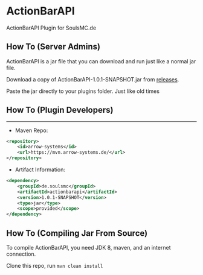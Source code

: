 # ActionBarAPI
ActionBarAPI Plugin for SoulsMC.de

How To (Server Admins)
------
ActionBarAPI is a jar file that you can download and run just like a normal jar file.

Download a copy of ActionBarAPI-1.0.1-SNAPSHOT.jar from [releases](https://github.com/SoulsMCde/ActionBarAPI/releases/download/v1.0.1/ActionBarAPI-1.0.1-SNAPSHOT.jar).

Paste the jar directly to your plugins folder. Just like old times

## How To (Plugin Developers)
------
 * Maven Repo:
```xml
<repository>
    <id>arrow-systems</id>
    <url>https://mvn.arrow-systems.de/</url>
</repository>
```
 * Artifact Information:
```xml
<dependency>
    <groupId>de.soulsmc</groupId>
    <artifactId>actionbarapi</artifactId>
    <version>1.0.1-SNAPSHOT</version>
    <type>jar</type>
    <scope>provided</scope>
</dependency>
 ```

How To (Compiling Jar From Source)
------
To compile ActionBarAPI, you need JDK 8, maven, and an internet connection.

Clone this repo, run `mvn clean install`
